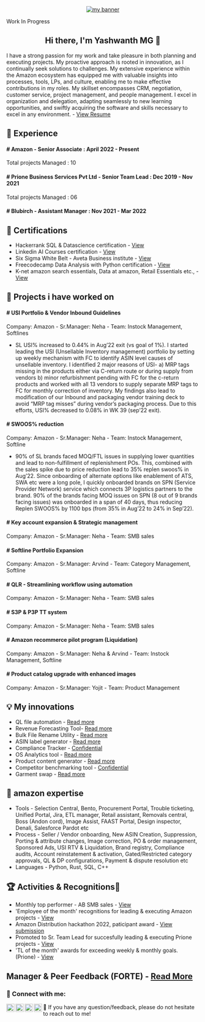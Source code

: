 <p align="center">
  <a href=""_blank" rel="noreferrer"><img src="https://github.com/yashwanthmg/res2223/blob/d480ee6dc7b2a8c1524357f60ac8aa6e77deaa3f/Main/Images/image_processing20221109-7-f1u453.jpg" alt="my banner"></a>
</p>

Work In Progress

<h2 align="center">
Hi there, I'm Yashwanth MG 👋
</h2>

I have a strong passion for my work and take pleasure in both planning and executing projects. My proactive approach is rooted in innovation, as I continually seek solutions to challenges. My extensive experience within the Amazon ecosystem has equipped me with valuable insights into processes, tools, LPs, and culture, enabling me to make effective contributions in my roles. My skillset encompasses CRM, negotiation, customer service, project management, and people management. I excel in organization and delegation, adapting seamlessly to new learning opportunities, and swiftly acquiring the software and skills necessary to excel in any environment. - <a href="https://github.com/yashwanthmg/res2223/blob/75c78666d79b3b2e7fac3f2f1dd384aa69e394f1/Main/Images/Yashwanth_Resume_Final_3.pdf" target="_blank" rel="noreferrer">View Resume</a>

                                                                                                                                                      
## 🌱 Experience

<h4 align ="left">   
# Amazon - Senior Associate : April 2022 - Present
</h4>
  Total projects Managed : 10

<h4 align ="left">
# Prione Business Services Pvt Ltd - Senior Team Lead : Dec 2019 - Nov 2021 
</h4>
 Total projects Managed : 06

 <h4 align ="left">
# Blubirch - Assistant Manager : Nov 2021 - Mar 2022 
</h4>
                                                                                                                                  
## 📜 Certifications

- Hackerrank SQL & Datascience certification - <a href="" target="_blank" rel="noreferrer">View</a>
- Linkedin AI Courses certification - <a href="" target="_blank" rel="noreferrer">View</a>
- Six Sigma White Belt - Aveta Business institute - <a href="" target="_blank" rel="noreferrer">View</a>
- Freecodecamp Data Analysis with Python certification - <a href="" target="_blank" rel="noreferrer">View</a>
- K-net amazon search essentials, Data at amazon, Retail Essentials etc., - <a href="" target="_blank" rel="noreferrer">View</a>

                                                                       
## 📝 Projects i have worked on

<h4 align ="left">   
# USI Portfolio & Vendor Inbound Guidelines
</h4> Company: Amazon - Sr.Manager: Neha - Team: Instock Management, Softlines

- SL USI% increased to 0.44% in Aug’22 exit (vs goal of 1%). I started leading the USI (Unsellable Inventory management) portfolio by setting up weekly mechanism with FC to identify ASIN level causes of unsellable inventory. I identified 2 major reasons of USI- a) MRP tags missing in the products either via C-return route or during supply from vendors b) minor refurbishment pending with FC for the c-return products and worked with all 13 vendors to supply separate MRP tags to FC for monthly correction of inventory. My findings also lead to modification of our Inbound and packaging vendor training deck to avoid “MRP tag misses” during vendor’s packaging process. Due to this efforts, USI% decreased to 0.08% in WK 39 (sep’22 exit).

<h4 align ="left">
# SWOOS% reduction
</h4> Company: Amazon - Sr.Manager: Neha - Team: Instock Management, Softline

- 90% of SL brands faced MOQ/FTL issues in supplying lower quantities and lead to non-fulfillment of replenishment POs. This, combined with the sales spike due to price reduction lead to 35% replen swoos% in Aug’22. Since onboarding of alternate options like enablement of ATS, SWA etc were a long pole, I quickly onboarded brands on SPN (Service Provider Network) service which connects 3P logistics partners to the brand.  90% of the brands facing MOQ issues on SPN (8 out of 9 brands facing issues) was onboarded in a span of 40 days, thus reducing Replen SWOOS% by 1100 bps (from 35% in Aug’22 to 24% in Sep’22).

<h4 align ="left">   
# Key account expansion & Strategic management
</h4> Company: Amazon - Sr.Manager: Neha - Team: SMB sales

<h4 align ="left">   
# Softline Portfolio Expansion
</h4> Company: Amazon - Sr.Manager: Arvind - Team: Category Management, Softline 

<h4 align ="left">   
# QLR - Streamlining workflow using automation
</h4> Company: Amazon - Sr.Manager: Neha - Team: SMB sales

<h4 align ="left">   
# S3P & P3P TT system
</h4> Company: Amazon - Sr.Manager: Neha - Team: SMB sales

<h4 align ="left">   
# Amazon recommerce pilot program (Liquidation)
</h4> Company: Amazon - Sr.Manager: Neha & Arvind - Team: Instock Management, Softline

<h4 align ="left"> 
# Product catalog upgrade with enhanced images 
</h4> Company: Amazon - Sr.Manager: Yojit - Team: Product Management

## 💡 My innovations 

- QL file automation - <a href="https://github.com/yashwanthmg/ideal-engine/blob/37001371360840af66a87011094091e3799e12ab/projects/QL%20automation%20script/readme.md" target="_blank" rel="noreferrer">Read more</a>
- Revenue Forecasting Tool- <a href="https://github.com/yashwanthmg/ideal-engine/tree/9277a6fe60410360b2b53a0b8dafdb808d572936/projects/Revenue_forecast_tool" target="_blank" rel="noreferrer">Read more</a>
- Bulk File Rename Utility -  <a href="https://github.com/yashwanthmg/ideal-engine/blob/dc84409f6127e06569eab56bac363b01d358d551/projects/Bulk%20file%20rename%20utlility/README.md" target="_blank" rel="noreferrer">Read more</a>
- ASIN label generator -  <a href="https://github.com/yashwanthmg/ideal-engine/blob/8162afb7e8ec8524c5b42d8d2ad32b610614abc3/projects/asin%20label%20generator/README.md" target="_blank" rel="noreferrer">Read more</a>
- Compliance Tracker - <a href="" target="_blank" rel="noreferrer">Confidential</a>
- OS Analytics tool - <a href="https://github.com/yashwanthmg/ideal-engine/tree/9277a6fe60410360b2b53a0b8dafdb808d572936/projects/Ordersheet%20Data%20Extractor" target="_blank" rel="noreferrer">Read more</a>
- Product content generator -  <a href="https://github.com/yashwanthmg/ideal-engine/blob/1878b38a03b77f4d9c821ad7e8504a09500950c4/projects/Product%20content%20generator/README.md" target="_blank" rel="noreferrer">Read more</a>
- Competitor benchmarking tool - <a href="" target="_blank" rel="noreferrer">Confidential</a>
- Garment swap -  <a href="https://github.com/yashwanthmg/ideal-engine/blob/1878b38a03b77f4d9c821ad7e8504a09500950c4/projects/garment%20swap/SwapNet-master/README.md" target="_blank" rel="noreferrer">Read more</a>


## 💼 amazon expertise

- Tools - Selection Central, Bento, Procurement Portal, Trouble ticketing, Unified Portal, Jira, ETL manager, Retail assistant, Removals central, Boss (Andon cord), Image Assist, FAAST Portal, Design inspector, Denali, Salesforce Pardot  etc
- Process - Seller / Vendor onboarding, New ASIN Creation, Suppression, Porting & attribute changes, Image correction, PO & order management, Sponsored Ads, USI RTV & Liquidation, Brand registry, Compliance audits, Account reinstatement & activation, Gated/Restricted category approvals, QL & DP configurations, Payment & dispute resolution etc
- Languages - Python, Rust, SQL, C++


## 🏆 Activities & Recognitions🥇

- Monthly top performer - AB SMB sales - <a href="https://github.com/yashwanthmg/ideal-engine/blob/45eeb1f84b493f6ae5a14c0ee42fbf6bba3a684b/docs/amazon_performance/amazon_business/AB%20DD%20recognition.png" target="_blank" rel="noreferrer">View</a> 
- 'Employee of the month' recognitions for leading & executing Amazon projects - <a href="https://github.com/yashwanthmg/ideal-engine/blob/01ed03bf296ad65b08f2ed0258963ba7a56baf32/docs/amazon_performance/amazon_distribution/AD%20Sep%202022%20Recognitions.pdf" target="_blank" rel="noreferrer">View</a>
- Amazon Distribution hackathon 2022, paticipant award - <a href="https://hack.amazon.com/#adhackathon/ideas/52274" target="_blank" rel="noreferrer">View submission</a> 
- Promoted to Sr. Team Lead for succesfully leading & executing Prione projects - <a href="" target="_blank" rel="noreferrer">View</a>
- 'TL of the month' awards for exceeding weekly & monthly goals. (Prione) - <a href="" target="_blank" rel="noreferrer">View</a>
     

## Manager & Peer Feedback (FORTE) - <a href="https://github.com/yashwanthmg/ideal-engine/blob/f201d359dec4b9062475c9c208a1f62eaed9ef45/docs/Forte/mmgyashw%20-%20Forte%20Q1%202023.pdf" target="_blank" rel="noreferrer">Read More</a>

                                                                                                                            

### 🤝 Connect with me: 

<a href="tel:+919535992120"><img align="left" src="https://github.com/yashwanthmg/ideal-engine/blob/b1925e8c877bfc4254ed62a3cd45268aa6991895/images/call.jpg" alt="Yashwanth MG | Phone Number" width="21px"/></a>
<a href="https://app.chime.aws/conversations/new?email=mmgyashw@amazon.com"><img align="left" src="https://github.com/yashwanthmg/ideal-engine/blob/6fe48ad830ba499dd0b3ee3e4ea607d05d4ee365/images/chime.jpg" alt="Yashwanth MG | Chime" width="21px"/></a> 
<a href="mailto:mmgyashw@amazon.com"><img align="left" src="https://github.com/yashwanthmg/ideal-engine/blob/96fc2d4b6f6372d31fc893adb346c3f8dc21b185/images/outlook.jpg" alt="Yashwanth MG | Outlook" width="21px"/></a>
<a href="https://www.linkedin.com/in/yashwanth-mg"><img align="left" src="https://raw.githubusercontent.com/yushi1007/yushi1007/main/images/linkedin.svg" alt="Yu Shi | LinkedIn" width="21px"/></a> 💬 If you have any question/feedback, please do not hesitate to reach out to me!
</br>
